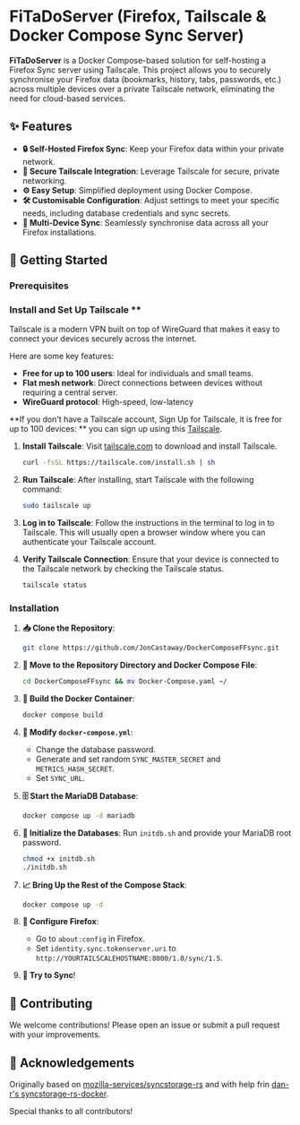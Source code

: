 # FiTaDoServer (Firefox, Tailscale & Docker Compose Sync Server)

**FiTaDoServer** is a Docker Compose-based solution for self-hosting a Firefox Sync server using Tailscale. This project allows you to securely synchronise your Firefox data (bookmarks, history, tabs, passwords, etc.) across multiple devices over a private Tailscale network, eliminating the need for cloud-based services.

## ✨ Features

- **🔒 Self-Hosted Firefox Sync**: Keep your Firefox data within your private network.
- **🔐 Secure Tailscale Integration**: Leverage Tailscale for secure, private networking.
- **⚙️ Easy Setup**: Simplified deployment using Docker Compose.
- **🛠 Customisable Configuration**: Adjust settings to meet your specific needs, including database credentials and sync secrets.
- **📱 Multi-Device Sync**: Seamlessly synchronise data across all your Firefox installations.

## 🚀 Getting Started

### Prerequisites

### Install and Set Up Tailscale **

Tailscale is a modern VPN built on top of WireGuard that makes it easy to connect your devices securely across the internet.

Here are some key features:

- **Free for up to 100 users**: Ideal for individuals and small teams.
- **Flat mesh network**: Direct connections between devices without requiring a central server.
- **WireGuard protocol**: High-speed, low-latency
 
**If you don't have a Tailscale account, Sign Up for Tailscale, it is free for up to 100 devices: **
you can sign up using this [Tailscale](https://tailscale.com).

1. **Install Tailscale**: Visit [tailscale.com](https://tailscale.com/download) to download and install Tailscale.

    ```sh
    curl -fsSL https://tailscale.com/install.sh | sh
    ```

2. **Run Tailscale**: After installing, start Tailscale with the following command:

    ```sh
    sudo tailscale up
    ```

3. **Log in to Tailscale**: Follow the instructions in the terminal to log in to Tailscale. This will usually open a browser window where you can authenticate your Tailscale account.

4. **Verify Tailscale Connection**: Ensure that your device is connected to the Tailscale network by checking the Tailscale status.

    ```sh
    tailscale status
    ```

### Installation

1. **📥 Clone the Repository**:
    ```sh
    git clone https://github.com/JonCastaway/DockerComposeFFsync.git
    ```

2. **📂 Move to the Repository Directory and Docker Compose File**:
    ```sh
    cd DockerComposeFFsync && mv Docker-Compose.yaml ~/
    ```

3. **🔧 Build the Docker Container**:
    ```sh
    docker compose build
    ```

4. **📝 Modify `docker-compose.yml`**:
    - Change the database password.
    - Generate and set random `SYNC_MASTER_SECRET` and `METRICS_HASH_SECRET`.
    - Set `SYNC_URL`.

5. **🗄 Start the MariaDB Database**:
    ```sh
    docker compose up -d mariadb
    ```

6. **🔧 Initialize the Databases**: Run `initdb.sh` and provide your MariaDB root password.
    ```sh
    chmod +x initdb.sh
    ./initdb.sh
    ```

7. **📈 Bring Up the Rest of the Compose Stack**:
    ```sh
    docker compose up -d
    ```

8. **🦊 Configure Firefox**:
    - Go to `about:config` in Firefox.
    - Set `identity.sync.tokenserver.uri` to `http://YOURTAILSCALEHOSTNAME:8000/1.0/sync/1.5`.

9. **🚀 Try to Sync**!

## 🤝 Contributing

We welcome contributions! Please open an issue or submit a pull request with your improvements.

## 📝 Acknowledgements

Originally based on [mozilla-services/syncstorage-rs](https://github.com/mozilla-services/syncstorage-rs) and with help frin [dan-r's syncstorage-rs-docker](https://github.com/dan-r/syncstorage-rs-docker).

Special thanks to all contributors!
